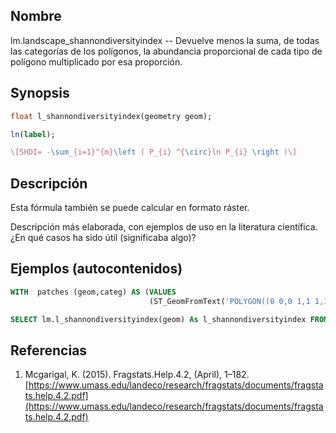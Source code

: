 ## Nombre
lm.landscape_shannondiversityindex --  Devuelve menos la suma, de todas las categorías de los polígonos, la abundancia proporcional de cada tipo de polígono multiplicado por esa proporción.

## Synopsis

```sql
float l_shannondiversityindex(geometry geom);

ln(label);
```

```tex
\[SHDI= -\sum_{i=1}^{m}\left ( P_{i} ^{\circ}ln P_{i} \right )\]
```

## Descripción

Esta fórmula también se puede calcular en formato ráster.

Descripción más elaborada, con ejemplos de uso en la literatura científica. ¿En qué casos ha sido útil (significaba algo)?


## Ejemplos (autocontenidos)


```sql
WITH  patches (geom,categ) AS (VALUES
                               (ST_GeomFromText('POLYGON((0 0,0 1,1 1,1 0,0 0))',25830),'Urbano'))

SELECT lm.l_shannondiversityindex(geom) As l_shannondiversityindex FROM patches;
```

## Referencias

1. Mcgarigal, K. (2015). Fragstats.Help.4.2, (April), 1–182. [https://www.umass.edu/landeco/research/fragstats/documents/fragstats.help.4.2.pdf](https://www.umass.edu/landeco/research/fragstats/documents/fragstats.help.4.2.pdf)
